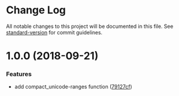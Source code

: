 # Change Log

All notable changes to this project will be documented in this file. See [standard-version](https://github.com/conventional-changelog/standard-version) for commit guidelines.

<a name="1.0.0"></a>
# 1.0.0 (2018-09-21)


### Features

* add compact_unicode-ranges function ([79127cf](https://github.com/psirenny/css-with-js/commit/79127cf))

